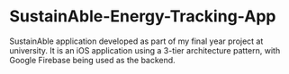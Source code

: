 # SustainAble-Energy-Tracking-App
SustainAble application developed as part of my final year project at university. It is an iOS application using a 3-tier architecture pattern, with Google Firebase being used as the backend.
